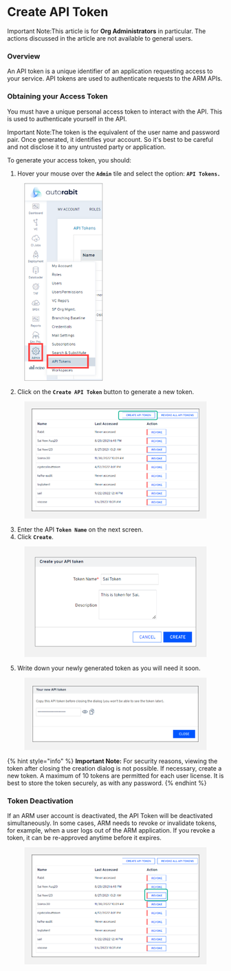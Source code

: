 # Create API Token

Important Note:This article is for **Org Administrators** in particular. The actions discussed in the article are not available to general users. &#x20;

### Overview <a href="#overview" id="overview"></a>

An API token is a unique identifier of an application requesting access to your service. API tokens are used to authenticate requests to the ARM APIs.&#x20;

### Obtaining your Access Token  <a href="#obtaining-your-access-token" id="obtaining-your-access-token"></a>

You must have a unique personal access token to interact with the API. This is used to authenticate yourself in the API.&#x20;

Important Note:The token is the equivalent of the user name and password pair. Once generated, it identifies your account. So it's best to be careful and not disclose it to any untrusted party or application.

To generate your access token, you should:

1. Hover your mouse over the **`Admin`** tile and select the option: **`API Tokens.`**

<figure><img src="../../../../.gitbook/assets/image (35) (1) (1) (1) (1).png" alt="" width="182"><figcaption></figcaption></figure>

2. Click on the **`Create API Token`** button to generate a new token.

<figure><img src="../../../../.gitbook/assets/image (36) (1) (1) (1) (1).png" alt="" width="563"><figcaption></figcaption></figure>

3. Enter the API **`Token Name`** on the next screen.&#x20;
4. Click **`Create`**.

<figure><img src="../../../../.gitbook/assets/image (37) (1) (1) (1) (1).png" alt="" width="515"><figcaption></figcaption></figure>

5. Write down your newly generated token as you will need it soon.

<figure><img src="../../../../.gitbook/assets/image (38) (1) (1) (1) (1).png" alt="" width="563"><figcaption></figcaption></figure>

{% hint style="info" %}
**Important Note:** For security reasons, viewing the token after closing the creation dialog is not possible. If necessary, create a new token. A maximum of 10 tokens are permitted for each user license. It is best to store the token securely, as with any password.
{% endhint %}

### Token Deactivation <a href="#token-deactivation" id="token-deactivation"></a>

If an ARM user account is deactivated, the API Token will be deactivated simultaneously. In some cases, ARM needs to revoke or invalidate tokens, for example, when a user logs out of the ARM application. If you revoke a token, it can be re-approved anytime before it expires.

<figure><img src="../../../../.gitbook/assets/image (39) (1) (1) (1) (1).png" alt="" width="563"><figcaption></figcaption></figure>
